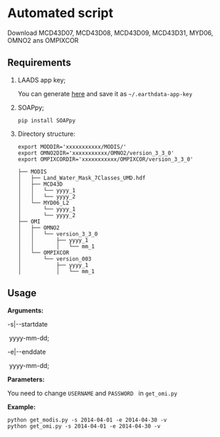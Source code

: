 # Automated script

Download MCD43D07, MCD43D08, MCD43D09, MCD43D31, MYD06, OMNO2 ans OMPIXCOR

## Requirements

1. LAADS app key; 

   You can generate [here](https://ladsweb.modaps.eosdis.nasa.gov/tools-and-services/data-download-scripts/#appkeys) and save it as `~/.earthdata-app-key`

2. SOAPpy; 

   `pip install SOAPpy`

3. Directory structure:

   ```
   export MODDIR='xxxxxxxxxxx/MODIS/'
   export OMNO2DIR='xxxxxxxxxxx/OMNO2/version_3_3_0'
   export OMPIXCORDIR='xxxxxxxxxxx/OMPIXCOR/version_3_3_0'
   ```

   ```
   ├── MODIS
   │   ├── Land_Water_Mask_7Classes_UMD.hdf
   │   ├── MCD43D
   │   │   └── yyyy_1
   │   │   └── yyyy_2
   │   └── MYD06_L2
   │       └── yyyy_1
   │       └── yyyy_2
   ├── OMI
   │   ├── OMNO2
   │   │   └── version_3_3_0
   │   │       ├── yyyy_1
   │   │       │   └── mm_1
   │   └── OMPIXCOR
   │       └── version_003
   │           ├── yyyy_1
   │           │   └── mm_1
   ```

## Usage

**Arguments:**

-s|--startdate

​	yyyy-mm-dd;

-e|--enddate

​	yyyy-mm-dd;

**Parameters:**

You need to change `USERNAME` and `PASSWORD ` in `get_omi.py`

**Example:**

```
python get_modis.py -s 2014-04-01 -e 2014-04-30 -v
python get_omi.py -s 2014-04-01 -e 2014-04-30 -v
```
